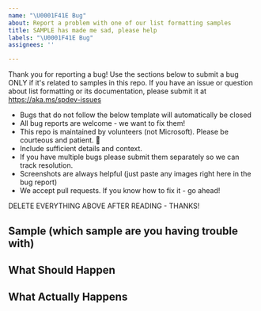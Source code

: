 ```yaml
---
name: "\U0001F41E Bug"
about: Report a problem with one of our list formatting samples
title: SAMPLE has made me sad, please help
labels: "\U0001F41E Bug"
assignees: ''

---
```


Thank you for reporting a bug! Use the sections below to submit a bug ONLY if it's related to samples in this repo. If you have an issue or question about list formatting or its documentation, please submit it at https://aka.ms/spdev-issues

- Bugs that do not follow the below template will automatically be closed
- All bug reports are welcome - we want to fix them!
- This repo is maintained by volunteers (not Microsoft). Please be courteous and patient. 🙂
- Include sufficient details and context.
- If you have multiple bugs please submit them separately so we can track resolution.
- Screenshots are always helpful (just paste any images right here in the bug report)
- We accept pull requests. If you know how to fix it - go ahead!

DELETE EVERYTHING ABOVE AFTER READING - THANKS!

## Sample (which sample are you having trouble with)


## What Should Happen


## What Actually Happens
